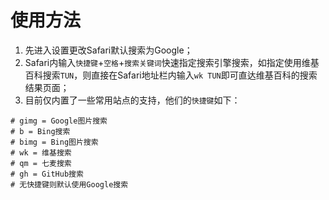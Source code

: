 # 使用方法

1. 先进入设置更改Safari默认搜索为Google；
2. Safari内输入`快捷键`+`空格`+`搜索关键词`快速指定搜索引擎搜索，如指定使用维基百科搜索`TUN`，则直接在Safari地址栏内输入`wk TUN`即可直达维基百科的搜索结果页面；
3. 目前仅内置了一些常用站点的支持，他们的`快捷键`如下：


```
# gimg = Google图片搜索
# b = Bing搜索
# bimg = Bing图片搜索
# wk = 维基搜索
# qm = 七麦搜索
# gh = GitHub搜索
# 无快捷键则默认使用Google搜索
```
